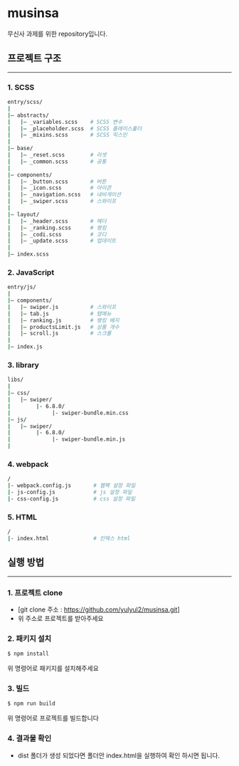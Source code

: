 # musinsa
무신사 과제를 위한 repository입니다.

## 프로젝트 구조
---
### 1. SCSS
```bash
entry/scss/
|
|– abstracts/
|   |– _variables.scss    # SCSS 변수
|   |– _placeholder.scss  # SCSS 플레이스홀더
|   |– _mixins.scss       # SCSS 믹스인
|
|– base/
|   |– _reset.scss        # 리셋
|   |– _common.scss       # 공통
|
|– components/
|   |– _button.scss       # 버튼
|   |– _icon.scss         # 아이콘
|   |– _navigation.scss   # 내비게이션
|   |– _swiper.scss       # 스와이프
|
|– layout/
|   |– _header.scss       # 헤더
|   |– _ranking.scss      # 랭킹
|   |– _codi.scss         # 코디
|   |– _update.scss       # 업데이트
|
|– index.scss
```

### 2. JavaScript
```bash
entry/js/
|
|– components/
|   |– swiper.js          # 스와이프
|   |– tab.js             # 탭메뉴
|   |– ranking.js         # 랭킹 배지
|   |– productsLimit.js   # 상품 개수
|   |– scroll.js          # 스크롤
|
|– index.js
```

### 3. library
```bash
libs/
|
|– css/
|   |– swiper/
|        |- 6.8.0/
|             |- swiper-bundle.min.css
|– js/
|   |– swiper/
|        |- 6.8.0/
|             |- swiper-bundle.min.js
| 
```

### 4. webpack
```bash
/
|- webpack.config.js       # 웹팩 설정 파일
|- js-config.js            # js 설정 파일
|- css-config.js           # css 설정 파일
```

### 5. HTML
```bash
/
|- index.html              # 인덱스 html
```

## 실행 방법
---
### 1. 프로젝트 clone
* [git clone 주소 : https://github.com/yulyul2/musinsa.git] 
* 위 주소로 프로젝트를 받아주세요

### 2. 패키지 설치
``` bash
$ npm install
```
위 명령어로 패키지를 설치해주세요

### 3. 빌드
```bash
$ npm run build 
```
위 명령어로 프로젝트를 빌드합니다

### 4. 결과물 확인
* dist 폴더가 생성 되었다면 폴더안 index.html을 실행하여 확인 하시면 됩니다.

